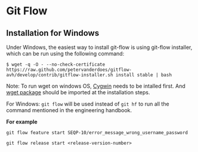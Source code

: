 # Git Flow

## Installation for Windows

Under Windows, the easiest way to install git-flow is using git-flow installer, which can be run using the following command:

    $ wget -q -O - --no-check-certificate https://raw.github.com/petervanderdoes/gitflow-avh/develop/contrib/gitflow-installer.sh install stable | bash

Note: To run wget on windows OS, [Cygwin](https://www.cygwin.com/) needs to be intalled first. And [wget package](https://superuser.com/a/693286) should be imported at the installation steps.

For Windows: `git flow` will be used instead of `git hf` to run all the command mentioned in the engineering handbook.

**For example**

    git flow feature start SEQP-10/error_message_wrong_username_password

    git flow release start <release-version-number>
